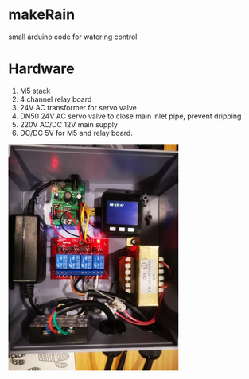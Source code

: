 # makeRain
small arduino code for watering control

# Hardware
1. M5 stack
2. 4 channel relay board
3. 24V AC transformer for servo valve
4. DN50 24V AC servo valve to close main inlet pipe, prevent dripping
5. 220V AC/DC 12V main supply
6. DC/DC 5V for M5 and relay board. 


![System in the box](/images/system.jpg)
